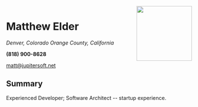 <img style="float:right" width="150" src="https://i.imgur.com/7IxYT2p.jpg">

# Matthew Elder

_Denver, Colorado_
_Orange County, California_

**(818) 900-8628**

matt@jupitersoft.net

## Summary

Experienced Developer; Software Architect -- startup experience.

